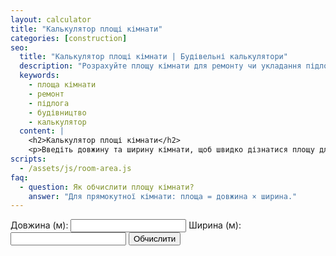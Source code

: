 ```yaml
---
layout: calculator
title: "Калькулятор площі кімнати"
categories: [construction]
seo:
  title: "Калькулятор площі кімнати | Будівельні калькулятори"
  description: "Розрахуйте площу кімнати для ремонту чи укладання підлоги. Прямокутна форма."
  keywords:
    - площа кімнати
    - ремонт
    - підлога
    - будівництво
    - калькулятор
  content: |
    <h2>Калькулятор площі кімнати</h2>
    <p>Введіть довжину та ширину кімнати, щоб швидко дізнатися площу для підлоги чи ремонту.</p>
scripts:
  - /assets/js/room-area.js
faq:
  - question: Як обчислити площу кімнати?
    answer: "Для прямокутної кімнати: площа = довжина × ширина."
---
```


<form id="room-area-form" autocomplete="off">
  <label>
    Довжина (м):
    <input type="number" id="room-length" min="0" step="any" required>
  </label>
  <label>
    Ширина (м):
    <input type="number" id="room-width" min="0" step="any" required>
  </label>
  <button type="submit">Обчислити</button>
</form>
<div id="room-area-result" class="result"></div>
